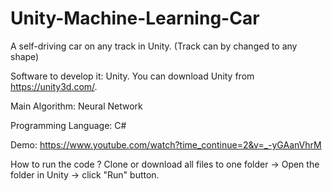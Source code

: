 # Unity-Machine-Learning-Car

A self-driving car on any track in Unity. (Track can by changed to any shape)

Software to develop it: Unity. You can download Unity from https://unity3d.com/.

Main Algorithm: Neural Network

Programming Language: C#

Demo: https://www.youtube.com/watch?time_continue=2&v=_-yGAanVhrM

How to run the code ?
Clone or download all files to one folder -> Open the folder in Unity -> click "Run" button.




